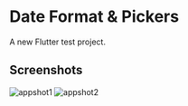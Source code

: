 # Date Format & Pickers

A new Flutter test project.

## Screenshots

![appshot1](https://user-images.githubusercontent.com/19915910/63757940-ef5e7b00-c8f5-11e9-87cc-5b4189a351da.png)
![appshot2](https://user-images.githubusercontent.com/19915910/63757962-fc7b6a00-c8f5-11e9-8977-f128e3209724.png)
